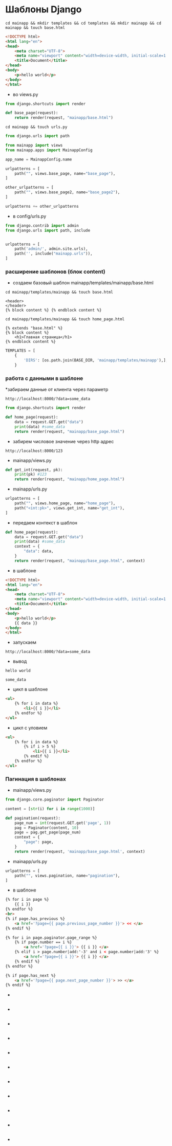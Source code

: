 # Шаблоны Django
```
cd mainapp && mkdir templates && cd templates && mkdir mainapp && cd mainapp && touch base.html
```
```html
<!DOCTYPE html>
<html lang="en">
<head>
    <meta charset="UTF-8">
    <meta name="viewport" content="width=device-width, initial-scale=1.0">
    <title>Document</title>
</head>
<body>
    <p>hello world</p>
</body>
</html>
```
* во views.py
```python
from django.shortcuts import render

def base_page(request):
    return render(request, "mainapp/base.html")
```
```
cd mainapp && touch urls.py
```
```python
from django.urls import path

from mainapp import views
from mainapp.apps import MainappConfig

app_name = MainappConfig.name

urlpatterns = [
    path("", views.base_page, name="base_page"),
]

other_urlpatterns = [
    path("", views.base_page2, name="base_page2"),
]

urlpatterns += other_urlpatterns
```
* в config/urls.py
```python
from django.contrib import admin
from django.urls import path, include


urlpatterns = [
    path('admin/', admin.site.urls),
    path('', include("mainapp.urls")),
]
```
### расширение шаблонов (блок content)
* создаем базовый шаблон mainapp/templates/mainapp/base.html
```
cd mainapp/templates/mainapp && touch base.html
```
```
<header>
</header>
{% block content %} {% endblock content %}
```
```
cd mainapp/templates/mainapp && touch home_page.html
```
```
{% extends "base.html" %}
{% block content %}
    <h1>Главная страница</h1>
{% endblock content %}
```
```python
TEMPLATES = [
    {
        'DIRS': [os.path.join(BASE_DIR, 'mainapp/templates/mainapp'),],
    }
```
### работа с данными в шаблоне
*забираем данные от клиента через параметр
```
http://localhost:8000/?data=some_data
```
```python
from django.shortcuts import render

def home_page(request):
    data = request.GET.get("data")
    print(data) #some_data
    return render(request, "mainapp/base_page.html")
```
* забирем числовое значение через http адрес
```
http://localhost:8000/123
```
* mainapp/views.py
```python
def get_int(request, pk):
    print(pk) #123
    return render(request, "mainapp/home_page.html")
```
* mainapp/urls.py
```python
urlpatterns = [
    path("", views.home_page, name="home_page"),
    path("<int:pk>", views.get_int, name="get_int"),
]
```
* передаем контекст в шаблон
```python
def home_page(request):
    data = request.GET.get("data")
    print(data) #some_data
    context = {
        "data": data,
    }
    return render(request, "mainapp/base_page.html", context)
```
* в шаблоне
```html
<!DOCTYPE html>
<html lang="en">
<head>
    <meta charset="UTF-8">
    <meta name="viewport" content="width=device-width, initial-scale=1.0">
    <title>Document</title>
</head>
<body>
    <p>hello world</p>
    {{ data }}
</body>
</html>
```
* запускаем
```
http://localhost:8000/?data=some_data
```
* вывод
```
hello world

some_data
```
* цикл в шаблоне
```html
<ul>
    {% for i in data %}
        <li>{{ i }}</li>
    {% endfor %}
</ul>
```
* цикл с уловием
```html
<ul>
    {% for i in data %}
        {% if i > 5 %}
            <li>{{ i }}</li>
        {% endif %}
    {% endfor %}
</ul>
```
### Пагинация в шаблонах
* mainapp/views.py
```python
from django.core.paginator import Paginator

content = [str(i) for i in range(1000)]

def pagination(request):
    page_num = int(request.GET.get('page', 1))
    pag = Paginator(content, 10)
    page = pag.get_page(page_num)
    context = {
        "page": page,
    }
    return render(request, 'mainapp/base_page.html', context)
```
* mainapp/urls.py
```python
urlpatterns = [
    path("", views.pagination, name="pagination"),
]
```
* в шаблоне
```html
{% for i in page %}
    {{ i }}
{% endfor %}
<br>
{% if page.has_previous %}
    <a href='?page={{ page.previous_page_number }}'> << </a>
{% endif %}

{% for i in page.paginator.page_range %}
    {% if page.number == i %}
        <a href='?page={{ i }}'> {{ i }} </a>
    {% elif i > page.number|add:'-3' and i < page.number|add:'3' %}
        <a href='?page={{ i }}'> {{ i }} </a>
    {% endif %}
{% endfor %}

{% if page.has_next %}
    <a href='?page={{ page.next_page_number }}'> >> </a>
{% endif %}
```
* 
```

```
* 
```

```
* 
```

```
* 
```

```
* 
```

```
* 
```

```
* 
```

```
* 
```

```
* 
```

```
* 
```

```
* 
```

```
